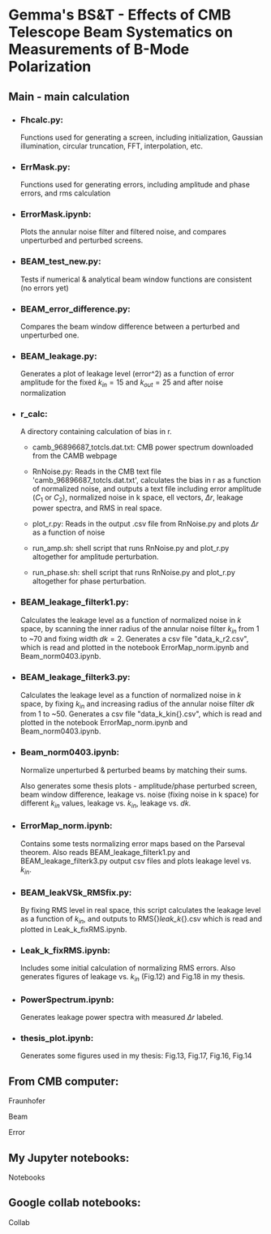 # Gemma's BS&T - Effects of CMB Telescope Beam Systematics on Measurements of B-Mode Polarization

## Main - main calculation


- ### Fhcalc.py: 
    Functions used for generating a screen, including initialization, Gaussian illumination, circular truncation, FFT, interpolation, etc.

- ### ErrMask.py: 
    Functions used for generating errors, including amplitude and phase errors, and rms calculation

- ### ErrorMask.ipynb: 
    Plots the annular noise filter and filtered noise, and compares unperturbed and perturbed screens.

- ### BEAM_test_new.py: 
    Tests if numerical & analytical beam window functions are consistent (no errors yet)

- ### BEAM_error_difference.py: 
    Compares the beam window difference between a perturbed and unperturbed one.

- ### BEAM_leakage.py: 
    Generates a plot of leakage level (error^2) as a function of error amplitude for the fixed $k_{in}=15$ and $k_{out}=25$ and after noise normalization

- ### r_calc: 
    A directory containing calculation of bias in r.

    - camb_96896687_totcls.dat.txt: CMB power spectrum downloaded from the CAMB webpage

    - RnNoise.py: Reads in the CMB text file 'camb_96896687_totcls.dat.txt', calculates the bias in r as a function of normalized noise, and outputs a text file including error amplitude ($C_1$ or $C_2$), normalized noise in k space, ell vectors, $\Delta r$, leakage power spectra, and RMS in real space. 

    - plot_r.py: Reads in the output .csv file from RnNoise.py and plots $\Delta r$ as a function of noise

    - run_amp.sh: shell script that runs RnNoise.py and plot_r.py altogether for amplitude perturbation.

    - run_phase.sh: shell script that runs RnNoise.py and plot_r.py altogether for phase perturbation.

- ### BEAM_leakage_filterk1.py:
    Calculates the leakage level as a function of normalized noise in $k$ space, by scanning the inner radius of the annular noise filter $k_{in}$ from 1 to ~70 and fixing width $dk=2$. Generates a csv file "data_k_r2.csv", which is read and plotted in the notebook ErrorMap_norm.ipynb and Beam_norm0403.ipynb.

- ### BEAM_leakage_filterk3.py:
    Calculates the leakage level as a function of normalized noise in $k$ space, by fixing $k_{in}$ and increasing radius of the annular noise filter $dk$ from 1 to ~50. Generates a csv file "data_k_kin{}.csv", which is read and plotted in the notebook ErrorMap_norm.ipynb and Beam_norm0403.ipynb.

- ### Beam_norm0403.ipynb:
    Normalize unperturbed & perturbed beams by matching their sums. 

    Also generates some thesis plots - amplitude/phase perturbed screen, beam window difference, leakage vs. noise (fixing noise in k space) for different $k_{in}$ values, leakage vs. $k_{in}$, leakage vs. $dk$.

- ### ErrorMap_norm.ipynb:
    Contains some tests normalizing error maps based on the Parseval theorem. Also reads BEAM_leakage_filterk1.py and BEAM_leakage_filterk3.py output csv files and plots leakage level vs. $k_{in}$. 

- ### BEAM_leakVSk_RMSfix.py:
    By fixing RMS level in real space, this script calculates the leakage level as a function of $k_{in}$, and outputs to RMS{}_leak_k_{}.csv which is read and plotted in Leak_k_fixRMS.ipynb.

- ### Leak_k_fixRMS.ipynb:
    Includes some initial calculation of normalizing RMS errors. Also generates figures of leakage vs. $k_{in}$ (Fig.12) and Fig.18 in my thesis.

- ### PowerSpectrum.ipynb:
    Generates leakage power spectra with measured $\Delta r$ labeled. 

- ### thesis_plot.ipynb:
    Generates some figures used in my thesis: Fig.13, Fig.17, Fig.16, Fig.14


## From CMB computer:

Fraunhofer

Beam

Error

## My Jupyter notebooks:

Notebooks

## Google collab notebooks:

Collab
